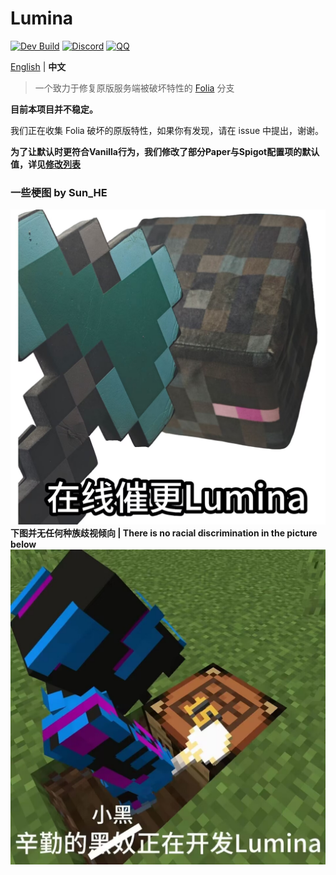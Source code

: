 Lumina
===========

[![Dev Build](https://github.com/LeavesMC/Lumina/actions/workflows/dev-build.yml/badge.svg)](https://github.com/LeavesMC/Lumina/actions/workflows/dev-build.yml)
[![Discord](https://badgen.net/discord/online-members/5hgtU72w33?icon=discord&label=Discord&list=what)](https://discord.gg/5hgtU72w33)
[![QQ](https://img.shields.io/badge/QQ_Unofficial-815857713-blue)](http://qm.qq.com/cgi-bin/qm/qr?_wv=1027&k=nisbmnCFeEJCcYWBQ10th4Fu99XWklH4&authKey=8VlUxSdrFCIwmIpxFQIGR8%2BXvIQ2II%2Bx2JfxuQ8amr9UKgINh%2BdXjudQfc%2FIeTO5&noverify=0&group_code=815857713)

[English](./README.md) | **中文**

> 一个致力于修复原版服务端被破坏特性的 [Folia](https://github.com/PaperMC/Folia) 分支

**目前本项目并不稳定。**

我们正在收集 Folia 破坏的原版特性，如果你有发现，请在 issue 中提出，谢谢。

**为了让默认时更符合Vanilla行为，我们修改了部分Paper与Spigot配置项的默认值，详见[修改列表](./ModifiedConfigList.md)**

### 一些梗图 by Sun_HE
![meme2.jpg](meme2.jpg)
**下图并无任何种族歧视倾向 | There is no racial discrimination in the picture below**
![meme.jpg](meme.jpg)
